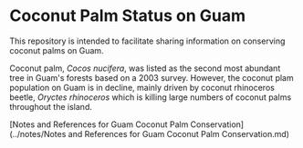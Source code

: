 # Coconut Palm Status on Guam

This repository is intended to facilitate sharing information on conserving coconut palms on Guam. 

Coconut palm, *Cocos nucifera*, was listed as the second most abundant tree in Guam's forests based on a 2003 survey.
However, the coconut plam population on Guam is in decline, mainly driven by coconut rhinoceros beetle, *Oryctes rhinoceros* which is killing large numbers of coconut palms throughout the island.

[Notes and References for Guam Coconut Palm Conservation](../notes/Notes and References for Guam Coconut Palm Conservation.md)



